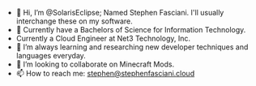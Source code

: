- 👋 Hi, I’m @SolarisEclipse; Named Stephen Fasciani. I'll usually interchange these on my software.
- 👀 Currently have a Bachelors of Science for Information Technology.
- Currently a Cloud Engineer at Net3 Technology, Inc.
- 🌱 I’m always learning and researching new developer techniques and languages everyday.
- 💞️ I’m looking to collaborate on Minecraft Mods. 
- 📫 How to reach me: stephen@stephenfasciani.cloud

<!---
SolarisEclipse/SolarisEclipse is a ✨ special ✨ repository because its `README.md` (this file) appears on your GitHub profile.
You can click the Preview link to take a look at your changes.
--->
